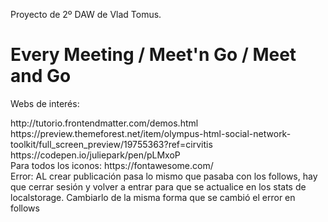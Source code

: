 Proyecto de 2º DAW de Vlad Tomus.

<h1>Every Meeting / Meet'n Go / Meet and Go</h1>


<p>Webs de interés: </p>
http://tutorio.frontendmatter.com/demos.html<br>
https://preview.themeforest.net/item/olympus-html-social-network-toolkit/full_screen_preview/19755363?ref=cirvitis <br>
https://codepen.io/juliepark/pen/pLMxoP <br>
Para todos los iconos: https://fontawesome.com/
<br>
Error: AL crear publicación pasa lo mismo que pasaba con los follows, hay que cerrar sesión y volver a entrar para que se actualice en los stats de localstorage. Cambiarlo de la misma forma que se cambió el error en follows
